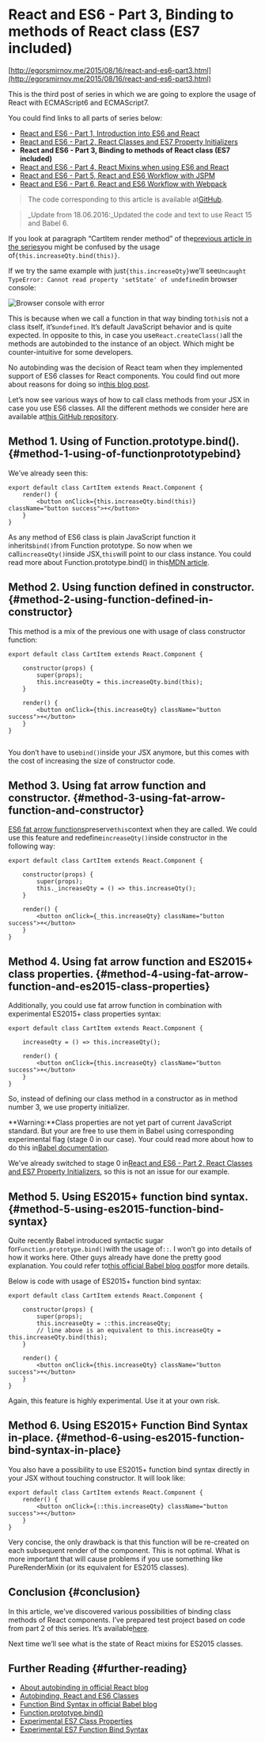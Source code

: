 # React and ES6 - Part 3, Binding to methods of React class \(ES7 included\)

[http://egorsmirnov.me/2015/08/16/react-and-es6-part3.html](http://egorsmirnov.me/2015/08/16/react-and-es6-part3.html)

This is the third post of series in which we are going to explore the usage of React with ECMAScript6 and ECMAScript7.

You could find links to all parts of series below:

* [React and ES6 - Part 1, Introduction into ES6 and React](http://egorsmirnov.me/2015/05/22/react-and-es6-part1.html)
* [React and ES6 - Part 2, React Classes and ES7 Property Initializers](http://egorsmirnov.me/2015/06/14/react-and-es6-part2.html)
* **React and ES6 - Part 3, Binding to methods of React class \(ES7 included\)**
* [React and ES6 - Part 4, React Mixins when using ES6 and React](http://egorsmirnov.me/2015/09/30/react-and-es6-part4.html)
* [React and ES6 - Part 5, React and ES6 Workflow with JSPM](http://egorsmirnov.me/2015/10/11/react-and-es6-part5.html)
* [React and ES6 - Part 6, React and ES6 Workflow with Webpack](http://egorsmirnov.me/2016/04/11/react-and-es6-part6.html)

> The code corresponding to this article is available at[GitHub](https://github.com/egor-smirnov/egorsmirnov.me-examples/tree/master/react-and-es6-part-3).

> _Update from 18.06.2016:_Updated the code and text to use React 15 and Babel 6.

If you look at paragraph “CartItem render method” of the[previous article in the series](http://egorsmirnov.me/2015/06/14/react-and-es6-part2.html#cartitem-render-method)you might be confused by the usage of`{this.increaseQty.bind(this)}`.

If we try the same example with just`{this.increaseQty}`we’ll see`Uncaught TypeError: Cannot read property 'setState' of undefined`in browser console:

![](http://egorsmirnov.me/images/posts/2015-08-16/console.png "Browser console with error")

This is because when we call a function in that way binding to`this`is not a class itself, it’s`undefined`. It’s default JavaScript behavior and is quite expected. In opposite to this, in case you use`React.createClass()`all the methods are autobinded to the instance of an object. Which might be counter-intuitive for some developers.

No autobinding was the decision of React team when they implemented support of ES6 classes for React components. You could find out more about reasons for doing so in[this blog post](http://facebook.github.io/react/blog/2015/01/27/react-v0.13.0-beta-1.html#autobinding).

Let’s now see various ways of how to call class methods from your JSX in case you use ES6 classes. All the different methods we consider here are available at[this GitHub repository](https://github.com/egor-smirnov/egorsmirnov.me-examples/tree/master/react-and-es6-part-3).



## Method 1. Using of Function.prototype.bind\(\). {#method-1-using-of-functionprototypebind}

We’ve already seen this:

```
export default class CartItem extends React.Component {
    render() {
        <button onClick={this.increaseQty.bind(this)} className="button success">+</button>
    }
}
```

As any method of ES6 class is plain JavaScript function it inherits`bind()`from Function prototype. So now when we call`increaseQty()`inside JSX,`this`will point to our class instance. You could read more about Function.prototype.bind\(\) in this[MDN article](https://developer.mozilla.org/en-US/docs/Web/JavaScript/Reference/Global_Objects/Function/bind).

## Method 2. Using function defined in constructor. {#method-2-using-function-defined-in-constructor}

This method is a mix of the previous one with usage of class constructor function:

```
export default class CartItem extends React.Component {
    
    constructor(props) {
        super(props);
        this.increaseQty = this.increaseQty.bind(this);
    }

    render() {
        <button onClick={this.increaseQty} className="button success">+</button>
    }
}


```

You don’t have to use`bind()`inside your JSX anymore, but this comes with the cost of increasing the size of constructor code.

## Method 3. Using fat arrow function and constructor. {#method-3-using-fat-arrow-function-and-constructor}

[ES6 fat arrow functions](https://babeljs.io/docs/learn-es2015/#arrows)preserve`this`context when they are called. We could use this feature and redefine`increaseQty()`inside constructor in the following way:

```
export default class CartItem extends React.Component {
    
    constructor(props) {
        super(props);
        this._increaseQty = () => this.increaseQty();
    }

    render() {
        <button onClick={_this.increaseQty} className="button success">+</button>
    }
}
```

## Method 4. Using fat arrow function and ES2015+ class properties. {#method-4-using-fat-arrow-function-and-es2015-class-properties}

Additionally, you could use fat arrow function in combination with experimental ES2015+ class properties syntax:

```
export default class CartItem extends React.Component {
      
    increaseQty = () => this.increaseQty();

    render() {
        <button onClick={this.increaseQty} className="button success">+</button>
    }
}
```

So, instead of defining our class method in a constructor as in method number 3, we use property initializer.

**Warning:**Class properties are not yet part of current JavaScript standard. But your are free to use them in Babel using corresponding experimental flag \(stage 0 in our case\). Your could read more about how to do this in[Babel documentation](https://babeljs.io/docs/usage/experimental/).

We’ve already switched to stage 0 in[React and ES6 - Part 2, React Classes and ES7 Property Initializers](http://egorsmirnov.me/2015/06/14/react-and-es6-part2.html#bringing-es7-into-the-project), so this is not an issue for our example.

## Method 5. Using ES2015+ function bind syntax. {#method-5-using-es2015-function-bind-syntax}

Quite recently Babel introduced syntactic sugar for`Function.prototype.bind()`with the usage of`::`. I won’t go into details of how it works here. Other guys already have done the pretty good explanation. You could refer to[this official Babel blog post](http://babeljs.io/blog/2015/05/14/function-bind/)for more details.

Below is code with usage of ES2015+ function bind syntax:

```
export default class CartItem extends React.Component {
    
    constructor(props) {
        super(props);
        this.increaseQty = ::this.increaseQty;
        // line above is an equivalent to this.increaseQty = this.increaseQty.bind(this);
    }

    render() {
        <button onClick={this.increaseQty} className="button success">+</button>
    }
}
```

Again, this feature is highly experimental. Use it at your own risk.

## Method 6. Using ES2015+ Function Bind Syntax in-place. {#method-6-using-es2015-function-bind-syntax-in-place}

You also have a possibility to use ES2015+ function bind syntax directly in your JSX without touching constructor. It will look like:

```
export default class CartItem extends React.Component {
    render() {
        <button onClick={::this.increaseQty} className="button success">+</button>
    }
}
```

Very concise, the only drawback is that this function will be re-created on each subsequent render of the component. This is not optimal. What is more important that will cause problems if you use something like PureRenderMixin \(or its equivalent for ES2015 classes\).

## Conclusion {#conclusion}

In this article, we’ve discovered various possibilities of binding class methods of React components. I’ve prepared test project based on code from part 2 of this series. It’s available[here](https://github.com/egor-smirnov/egorsmirnov.me-examples/tree/master/react-and-es6-part-3).

Next time we’ll see what is the state of React mixins for ES2015 classes.

## Further Reading {#further-reading}

* [About autobinding in official React blog](http://facebook.github.io/react/blog/2015/01/27/react-v0.13.0-beta-1.html#autobinding)
* [Autobinding, React and ES6 Classes](http://www.ian-thomas.net/autobinding-react-and-es6-classes/)
* [Function Bind Syntax in official Babel blog](http://babeljs.io/blog/2015/05/14/function-bind)
* [Function.prototype.bind\(\)](https://developer.mozilla.org/en-US/docs/Web/JavaScript/Reference/Global_Objects/Function/bind)
* [Experimental ES7 Class Properties](https://gist.github.com/jeffmo/054df782c05639da2adb)
* [Experimental ES7 Function Bind Syntax](https://github.com/zenparsing/es-function-bind)













